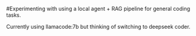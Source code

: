#Experimenting with using a local agent + RAG pipeline for general coding tasks.

Currently using llamacode:7b but thinking of switching to deepseek coder.
